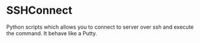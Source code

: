 # SSHConnect
Python scripts which allows you to connect to server over ssh and execute the command. It behave like a Putty.
